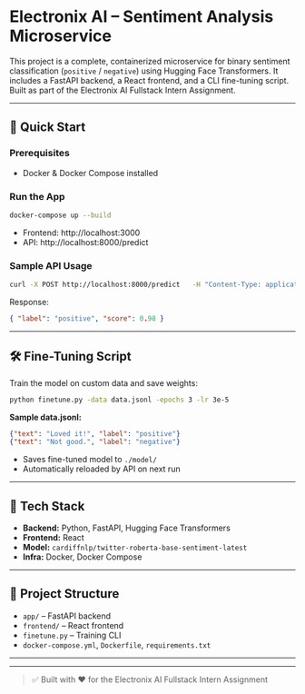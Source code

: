 # Electronix AI – Sentiment Analysis Microservice

This project is a complete, containerized microservice for binary sentiment classification (`positive` / `negative`) using Hugging Face Transformers. It includes a FastAPI backend, a React frontend, and a CLI fine-tuning script. Built as part of the Electronix AI Fullstack Intern Assignment.

---

## 🚀 Quick Start

### Prerequisites
- Docker & Docker Compose installed

### Run the App
```bash
docker-compose up --build
```

- Frontend: http://localhost:3000  
- API: http://localhost:8000/predict

### Sample API Usage
```bash
curl -X POST http://localhost:8000/predict   -H "Content-Type: application/json"   -d '{"text": "Great product!"}'
```

Response:
```json
{ "label": "positive", "score": 0.98 }
```

---

## 🛠 Fine-Tuning Script

Train the model on custom data and save weights:

```bash
python finetune.py -data data.jsonl -epochs 3 -lr 3e-5
```

**Sample data.jsonl:**
```json
{"text": "Loved it!", "label": "positive"}
{"text": "Not good.", "label": "negative"}
```

- Saves fine-tuned model to `./model/`
- Automatically reloaded by API on next run

---

## 🧰 Tech Stack

- **Backend:** Python, FastAPI, Hugging Face Transformers  
- **Frontend:** React  
- **Model:** `cardiffnlp/twitter-roberta-base-sentiment-latest`  
- **Infra:** Docker, Docker Compose

---

## 📁 Project Structure

- `app/` – FastAPI backend  
- `frontend/` – React frontend  
- `finetune.py` – Training CLI  
- `docker-compose.yml`, `Dockerfile`, `requirements.txt`

---


---

> ✅ Built with ❤️ for the Electronix AI Fullstack Intern Assignment
